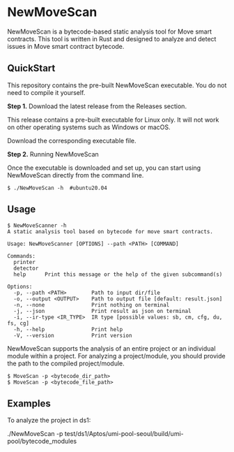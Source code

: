 # NewMoveScan

NewMoveScan is a bytecode-based static analysis tool for Move smart contracts. This tool is written in Rust and designed to analyze and detect issues in Move smart contract bytecode.

## QuickStart

This repository contains the pre-built NewMoveScan executable. You do not need to compile it yourself.

**Step 1.** Download the latest release from the Releases section.

This release contains a pre-built executable for Linux only. It will not work on other operating systems such as Windows or macOS.

Download the corresponding executable file.

**Step 2.** Running NewMoveScan

Once the executable is downloaded and set up, you can start using NewMoveScan directly from the command line.

```shell
$ ./NewMoveScan -h  #ubuntu20.04
```

## Usage

```
$ NewMoveScanner -h
A static analysis tool based on bytecode for move smart contracts.

Usage: NewMoveScanner [OPTIONS] --path <PATH> [COMMAND]

Commands:
  printer
  detector
  help      Print this message or the help of the given subcommand(s)

Options:
  -p, --path <PATH>        Path to input dir/file
  -o, --output <OUTPUT>    Path to output file [default: result.json]
  -n, --none               Print nothing on terminal
  -j, --json               Print result as json on terminal
  -i, --ir-type <IR_TYPE>  IR type [possible values: sb, cm, cfg, du, fs, cg]
  -h, --help               Print help
  -V, --version            Print version
```
NewMoveScan supports the analysis of an entire project or an individual module within a project. For analyzing a project/module, you should provide the path to the compiled project/module.

```shell
$ MoveScan -p <bytecode_dir_path>
$ MoveScan -p <bytecode_file_path>
```
## Examples

To analyze the project in ds1:

./NewMoveScan -p test/ds1/Aptos/umi-pool-seoul/build/umi-pool/bytecode_modules


